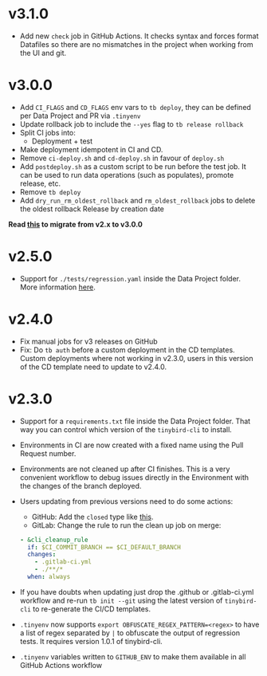 v3.1.0
========

- Add new `check` job in GitHub Actions. It checks syntax and forces format Datafiles so there are no mismatches in the project when working from the UI and git.

v3.0.0
========

- Add `CI_FLAGS` and `CD_FLAGS` env vars to `tb deploy`, they can be defined per Data Project and PR via `.tinyenv`
- Update rollback job to include the `--yes` flag to `tb release rollback`
- Split CI jobs into:
  - Deployment + test
- Make deployment idempotent in CI and CD.
- Remove `ci-deploy.sh` and `cd-deploy.sh` in favour of `deploy.sh`
- Add `postdeploy.sh` as a custom script to be run before the test job. It can be used to run data operations (such as populates), promote release, etc.
- Remove `tb deploy`
- Add `dry_run_rm_oldest_rollback` and `rm_oldest_rollback` jobs to delete the oldest rollback Release by creation date

**Read [this](v2_to_v3.md) to migrate from v2.x to v3.0.0**


v2.5.0
=======

- Support for `./tests/regression.yaml` inside the Data Project folder. More information [here](https://www.tinybird.co/docs/guides/continuous-integration.html#testing-strategies).

v2.4.0
=======

- Fix manual jobs for v3 releases on GitHub
- Fix: Do `tb auth` before a custom deployment in the CD templates. Custom deployments where not working in v2.3.0, users in this version of the CD template need to update to v2.4.0.


v2.3.0
======

- Support for a `requirements.txt` file inside the Data Project folder. That way you can control which version of the `tinybird-cli` to install.
- Environments in CI are now created with a fixed name using the Pull Request number.
- Environments are not cleaned up after CI finishes. This is a very convenient workflow to debug issues directly in the Environment with the changes of the branch deployed.
- Users updating from previous versions need to do some actions:
  - GitHub: Add the `closed` type like [this](https://github.com/tinybirdco/ci_analytics/pull/12/commits/01a207ab2dac38a18ea76c81b0b3087ad3f9cb91).
  - GitLab: Change the rule to run the clean up job on merge:

  ```yaml
  - &cli_cleanup_rule
    if: $CI_COMMIT_BRANCH == $CI_DEFAULT_BRANCH
    changes:
      - .gitlab-ci.yml
      - ./**/*
    when: always
    ```
- If you have doubts when updating just drop the .github or .gitlab-ci.yml workflow and re-run `tb init --git` using the latest version of `tinybird-cli` to re-generate the CI/CD templates.
- `.tinyenv` now supports `export OBFUSCATE_REGEX_PATTERN=<regex>` to have a list of regex separated by `|` to obfuscate the output of regression tests. It requires version 1.0.1 of tinybird-cli.
- `.tinyenv` variables written to `GITHUB_ENV` to make them available in all GitHub Actions workflow
